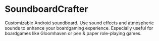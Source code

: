 # SoundboardCrafter
Customizable Android soundboard. Use sound effects and atmospheric sounds to enhance your boardgaming experience. Especially useful for boardgames like Gloomhaven or pen & paper role-playing games.
